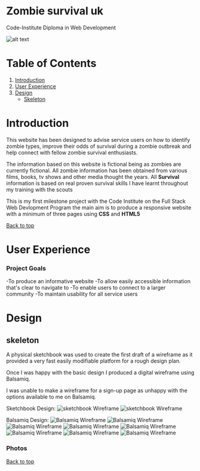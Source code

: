 # Zombie survival uk

Code-Institute Diploma in Web Development

![alt text](assets/readme-assets/websitemockup.png)

# Table of Contents

1. [Introduction](#introduction)
2. [User Experience](#user-experience)
3. [Design](#design)
   - [Skeleton](#skeleton)

# Introduction

This website has been designed to advise service users on how to identify zombie types, improve their odds of survival during a zombie outbreak and help connect with fellow zombie survival enthusiasts.

The information based on this website is fictional being as zombies are currently fictional. All zombie information has been obtained from various films, books, tv shows and other media thought the years. All **Survival** information is based on real proven survival skills I have learnt throughout my training with the scouts

This is my first milestone project with the Code Institute on the Full Stack Web Devlopment Program the main aim is to produce a responsive website with a minimum of three pages using **CSS** and **HTML5**

[Back to top](#zombie-survival-uk)

# User Experience

### Project Goals

-To produce an informative website
-To allow easily accessible information that's clear to navigate to
-To enable users to connect to a larger community
-To maintain usability for all service users

# Design

## skeleton

A physical sketchbook was used to create the first draft of a wireframe as it provided a very fast easily modifiable platform for a rough design plan.

Once I was happy with the basic design I produced a digital wireframe using Balsamiq.

I was unable to make a wireframe for a sign-up page as unhappy with the options available to me on Balsamiq.

Sketchbook Design:
![sketchbook Wireframe](assets/readme-assets/sketchbook2.jpg "A rough wireframe design in a sketchbook desktop style")
![sketchbook Wireframe](assets/readme-assets/sketchbook1.jpg "A rough wireframe design in a sketchbook mobile style")

Balsamiq Design:
![Balsamiq Wireframe](assets/readme-assets/firstpage.png "A rough wireframe design in Balsamiq desktop style page-one")
![Balsamiq Wireframe](assets/readme-assets/firstpagemob.png "A rough wireframe design in Balsamiq mobile style page-one")
![Balsamiq Wireframe](assets/readme-assets/secondpage.png "A rough wireframe design in Balsamiq desktop style page-two")
![Balsamiq Wireframe](assets/readme-assets/secondpagemob.png "A rough wireframe design in Balsamiq mobile style page-two")
![Balsamiq Wireframe](assets/readme-assets/thirdpage.png "A rough wireframe design in Balsamiq desktop style page-three")
![Balsamiq Wireframe](assets/readme-assets/thirdpagemob.png "A rough wireframe design in Balsamiq mobile style page-three")
![Balsamiq Wireframe](assets/readme-assets/fourthpage.png "A rough wireframe design in Balsamiq desktop style page-four")
![Balsamiq Wireframe](assets/readme-assets/fourthpagemob.png "A rough wireframe design in Balsamiq mobile style page-four")

### Photos

[Back to top](#zombie-survival-uk)
